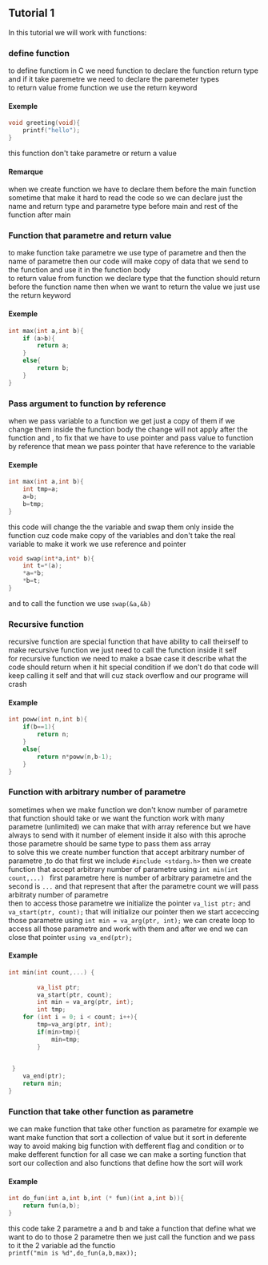 ## Tutorial 1

In this tutorial we will work with functions:
### define function
to define functiom in C we need function to declare the function return type and if it take paremetre we need to declare the paremeter types  
to return value frome function we use the return keyword 
#### Exemple
```C
void greeting(void){  
    printf("hello");  
}
```  
this function don't take parametre or return a value  
#### Remarque 
when we create function we have to declare them before the main function  
sometime that make it hard to read the code so we can declare just the name and return type and parametre type before main and rest of the function after main
### Function that parametre and return value
to make function take parametre we use type of parametre and then the name of parametre then our code will make copy of data that we send to the function and use it in the function body  
to return value from function we declare type that the function should return before the function name then when we want to return the value we just use the return keyword 
#### Exemple
```C
int max(int a,int b){  
    if (a>b){  
        return a;  
    }  
    else{  
        return b;  
    }  
}
```  
### Pass argument to function by reference
when we pass variable to a function we get just a copy of them if we change them inside the function body the change will not apply after the function and , to fix that we have to use pointer and pass value to function by reference that mean we pass pointer that have reference to the variable  
#### Exemple 
```C
int max(int a,int b){  
    int tmp=a;  
    a=b;  
    b=tmp;  
}
```  
this code will change the the variable and swap them only inside the function cuz code make copy of the variables and don't take the real variable to make it work we use reference and pointer  
```C
void swap(int*a,int* b){  
    int t=*(a);  
    *a=*b;  
    *b=t;  
}
```  
and to call the function we use `swap(&a,&b) `  
### Recursive function
recursive function are special function that have ability to call theirself to make recursive function we just need to call the function inside it self  
for recursive function we need to make a bsae case it describe what the code should return when it hit special condition if we don't do that 
code will keep calling it self and that will cuz stack overflow and our programe will crash

#### Example
```C
int poww(int n,int b){
    if(b==1){
        return n;
    }
    else{
        return n*poww(n,b-1);
    }
}
```
### Function with arbitrary number of parametre
sometimes when we make function we don't know number of parametre that function should take or we want the function work with many parametre  (unlimited) we can make that with array reference but we have always to send with it number of element inside it also with this aproche those parametre should be same type to pass them ass array  
to solve this we create number function that accept arbitrary number of parametre ,to do that first we include `#include <stdarg.h>` then
we create function that accept arbitrary number of parametre using `int min(int count,...) ` first parametre here is number of arbitrary parametre and the second is `...` and that represent that after the parametre count we will pass arbitraty number of parametre  
then to access those parametre we initialize the pointer  `va_list ptr;` and `va_start(ptr, count);` that will initialize our pointer
then we start acceccing those parametre using `int min = va_arg(ptr, int);` we can create loop to access all those parametre and work with them 
and after we end we can close that pointer `using va_end(ptr);`

#### Example
```C
int min(int count,...) {
    
        va_list ptr;
        va_start(ptr, count);
        int min = va_arg(ptr, int);
        int tmp;
    for (int i = 0; i < count; i++){
        tmp=va_arg(ptr, int);
        if(min>tmp){
            min=tmp;
        }

        
 }
    va_end(ptr);
    return min;
}
```
### Function that take other function as parametre 
we can make function that take other function as parametre for example we want make function that sort a collection of value but it sort in deferente way to avoid making big function with defferent flag and condition or to make defferent function for all case
we can make a sorting function that sort our collection and also functions that define how the sort will work  
#### Example 
```C
int do_fun(int a,int b,int (* fun)(int a,int b)){
    return fun(a,b);
}
```
this code take 2 parametre a and b and take a function that define what we want to do to those 2 parametre
then we just call the function and we pass to it the 2 variable ad the functio  
`printf("min is %d",do_fun(a,b,max));`